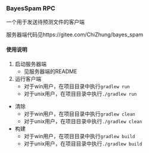### BayesSpam RPC

一个用于发送待预测文件的客户端

服务器端代码见https://gitee.com/ChiZhung/bayes_spam

#### 使用说明
1. 启动服务器端
    * 见服务器端的README
2. 运行客户端
    * 对于win用户，在项目目录中执行`gradlew run`
    * 对于unix用户，在项目目录中执行`./gradlew run`
* 清除
    * 对于win用户，在项目目录中执行`gradlew clean`
    * 对于unix用户，在项目目录中执行`./gradlew clean`
* 构建
    * 对于win用户，在项目目录中执行`gradlew build`
    * 对于unix用户，在项目目录中执行`./gradlew build`